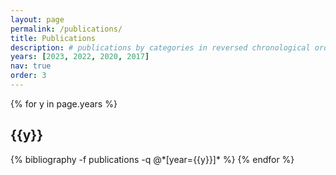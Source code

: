 ```yaml
---
layout: page
permalink: /publications/
title: Publications
description: # publications by categories in reversed chronological order. generated by jekyll-scholar.
years: [2023, 2022, 2020, 2017]
nav: true
order: 3
---
```


<div class="publications">

{% for y in page.years %}
  <h2 class="year">{{y}}</h2>
  {% bibliography -f publications -q @*[year={{y}}]* %}
{% endfor %}

</div>
